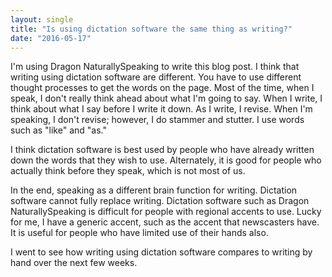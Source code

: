 ```yaml
---
layout: single
title: "Is using dictation software the same thing as writing?"
date: "2016-05-17"
---
```


I'm using Dragon NaturallySpeaking to write this blog post. I think that writing using dictation software are different. You have to use different thought processes to get the words on the page. Most of the time, when I speak, I don't really think ahead about what I'm going to say. When I write, I think about what I say before I write it down. As I write, I revise. When I'm speaking, I don't revise; however, I do stammer and stutter. I use words such as "like" and "as."

I think dictation software is best used by people who have already written down the words that they wish to use. Alternately, it is good for people who actually think before they speak, which is not most of us.

In the end, speaking as a different brain function for writing. Dictation software cannot fully replace writing. Dictation software such as Dragon NaturallySpeaking is difficult for people with regional accents to use. Lucky for me, I have a generic accent, such as the accent that newscasters have. It is useful for people who have limited use of their hands also.

I went to see how writing using dictation software compares to writing by hand over the next few weeks.
